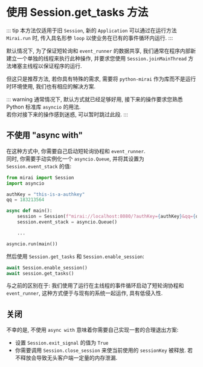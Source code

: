 # 使用 Session.get_tasks 方法

::: tip
本方法仅适用于旧 `Session`, 新的 `Application` 可以通过在运行方法 `Mirai.run` 时,
传入具名形参 `loop` 以使业务在已有的事件循环内运行.
:::

默认情况下, 为了保证短轮询和 `event_runner` 的数据共享,
我们通常在程序内部新建立一个单独的线程来执行此种操作,
并要求您使用 `Session.joinMainThread` 方法堵塞主线程以保证程序的运行.

但这只是推荐方法, 若你具有特殊的需求,
需要将 `python-mirai` 作为库而不是运行时环境使用,
我们也有相应的解决方案.

::: warning
通常情况下, 默认方式就已经足够好用,
接下来的操作要求您熟悉 Python 标准库 `asyncio` 的用法.  
若你对接下来的操作感到迷惑, 可以暂时跳过此段.
:::

## 不使用 "async with"
在这种方式中, 你需要自己启动短轮询协程和 `event_runner`.  
同时, 你需要手动实例化一个 `asyncio.Queue`, 并将其设置为 `Session.event_stack` 的值:

``` python
from mirai import Session
import asyncio

authKey = "this-is-a-authkey"
qq = 183213564

async def main():
    session = Session(f"mirai://localhost:8080/?authKey={authKey}&qq={qq}")
    session.event_stack = asyncio.Queue()

    ...

asyncio.run(main())
```

然后使用 `Session.get_tasks` 和 `Session.enable_session`:

``` python
await Session.enable_session()
await session.get_tasks()
```

与之前的区别在于: 我们使用了运行在主线程的事件循环启动了短轮询协程和 `event_runner`,
这种方式便于与现有的系统一起运作, 具有低侵入性.  

## 关闭
不幸的是, 不使用 `async with` 意味着你需要自己实现一套的合理退出方案:
 - 设置 `Session.exit_signal` 的值为 `True`
 - 你需要调用 `Session.close_session` 来使当前使用的 `sessionKey` 被释放. 若不释放会导致无头客户端一定量的内存泄漏.